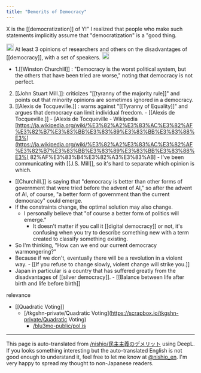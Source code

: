 ```yaml
---
title: "Demerits of Democracy"
---
```


X is the [[democratization]] of Y!" I realized that people who make such statements implicitly assume that "democratization" is a "good thing.

<img src='https://scrapbox.io/api/pages/nishio-en/nishio/icon' alt='nishio.icon' height="19.5"/> At least 3 opinions of researchers and others on the disadvantages of [[democracy]], with a set of speakers.
<img src='https://scrapbox.io/api/pages/nishio-en/GPT-4/icon' alt='GPT-4.icon' height="19.5"/>
- 1.[[Winston Churchill]] : "Democracy is the worst political system, but the others that have been tried are worse," noting that democracy is not perfect.
2. [[John Stuart Mill.]]: criticizes "[[tyranny of the majority rule]]" and points out that minority opinions are sometimes ignored in a democracy.
3. [[Alexis de Tocqueville.]] : warns against "[[Tyranny of Equality]]" and argues that democracy can limit individual freedom.
        - [[Alexis de Tocqueville.]]
        - [Alexis de Tocqueville - Wikipedia [https://ja.wikipedia.org/wiki/%E3%82%A2%E3%83%AC%E3%82%AF%E3%82%B7%E3%83%BB%E3%83%89%E3%83%BB%E3%83%88%E3%](https://ja.wikipedia.org/wiki/%E3%82%A2%E3%83%AC%E3%82%AF%E3%82%B7%E3%83%BB%E3%83%89%E3%83%BB%E3%83%88%E3%) 82%AF%E3%83%B4%E3%82%A3%E3%83%AB]
        - I've been communicating with [[J.S. Mill]], so it's hard to separate which opinion is which.

- [[Churchill.]] is saying that "democracy is better than other forms of government that were tried before the advent of AI," so after the advent of AI, of course, "a better form of government than the current democracy" could emerge.
- If the constraints change, the optimal solution may also change.
    - I personally believe that "of course a better form of politics will emerge."
        - It doesn't matter if you call it [[digital democracy]] or not, it's confusing when you try to describe something new with a term created to classify something existing.
- So I'm thinking, "How can we end our current democracy warmongering?"
- Because if we don't, eventually there will be a revolution in a violent way.
        - [[If you refuse to change slowly, violent change will strike you.]]
- Japan in particular is a country that has suffered greatly from the disadvantages of [[silver democracy]].
        - [[Balance between life after birth and life before birth]]

relevance
- [[Quadratic Voting]]
    - [/tkgshn-private/Quadratic Voting](https://scrapbox.io/tkgshn-private/Quadratic Voting)
        - [/blu3mo-public/pol.is](https://scrapbox.io/blu3mo-public/pol.is)

---
This page is auto-translated from [/nishio/民主主義のデメリット](https://scrapbox.io/nishio/民主主義のデメリット) using DeepL. If you looks something interesting but the auto-translated English is not good enough to understand it, feel free to let me know at [@nishio_en](https://twitter.com/nishio_en). I'm very happy to spread my thought to non-Japanese readers.
